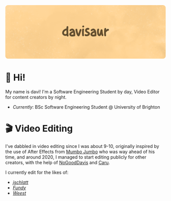 ![davisaur GitHub Banner](/assets/banner.png)

# 👋 Hi!
My name is davi! 
I'm a Software Engineering Student by day, Video Editor for content creators by night.

* *Currently*: BSc Software Engineering Student @ University of Brighton

# 🎬 Video Editing

I've dabbled in video editing since I was about 9-10, originally inspired by the use of After Effects from [Mumbo Jumbo](http://youtube.com/@MumboJumbo) who was way ahead of his time, and around 2020, I managed to start editing publicly for other creators, with the help of [NoGoodDavis](http://twitter.com/NoGoodDavis) and [Caru](http://twitter.com/caru).

I currently edit for the likes of:

* *[jschlatt](http://youtube.com/c/jschlattLive/)*
* *[Fundy](http://youtube.com/c/Fundy/)*
* *[Weest](http://youtube.com/c/Weest/)*
